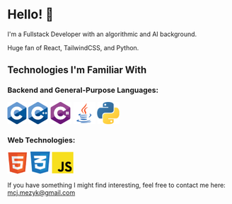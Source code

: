 # Hello! 👋
I'm a Fullstack Developer with an algorithmic and AI background.

Huge fan of React, TailwindCSS, and Python.

## Technologies I'm Familiar With
### Backend and General-Purpose Languages:
<div align="start">
    <img src="img/C.png" height="50px" title="C">
    <img src="img/CPP.png" height="50px" title="C++">
    <img src="img/CSharp.png" height="50px" title="C#">
    <img src="img/Java.png" height="50px" title="Java">
    <img src="img/Python.png" height="50px" title="Python">
</div>

### Web Technologies:
<div align="start">
    <img src="img/HTML.png" height="50px" title="HTML">
    <img src="img/CSS.png" height="50px" title="CSS">
    <img src="img/JS.png" height="50px" title="JS">
</div>

If you have something I might find interesting, feel free to contact me here: [mcj.mezyk@gmail.com](mailto:mcj.mezyk@gmail.com)
